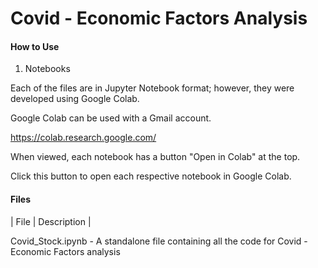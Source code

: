 # Covid - Economic Factors Analysis

#### How to Use

1. Notebooks

Each of the files are in Jupyter Notebook format; however, they were developed using Google Colab.

Google Colab can be used with a Gmail account.

https://colab.research.google.com/

When viewed, each notebook has a button "Open in Colab" at the top.

Click this button to open each respective notebook in Google Colab.

#### Files

| File | Description |

Covid_Stock.ipynb - A standalone file containing all the code for Covid - Economic Factors analysis
